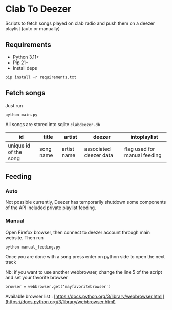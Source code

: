 # Clab To Deezer
Scripts to fetch songs played on clab radio and push them on a deezer playlist (auto or manually)

## Requirements
- Python 3.11+
- Pip 21+
- Install deps
```
pip install -r requirements.txt
```

## Fetch songs
Just run
```
python main.py
```

All songs are stored into sqlite `clabdeezer.db`

| id      | title      | artist      | deezer      | intoplaylist      |
| ------------- | ------------- | ------------- | ------------- | ------------- |
| unique id of the song | song name | artist name | associated deezer data | flag used for manual feeding |

## Feeding
### Auto
Not possible currently, Deezer has temporarily shutdown some components of the API included private playlist feeding. 

### Manual
Open Firefox browser, then connect to deezer account through main website.
Then run
```
python manual_feeding.py
```
Once you are done with a song press enter on python side to open the next track

Nb: if you want to use another webbrowser, change the line 5 of the script and set your favorite browser
```
browser = webbrowser.get('mayfavoritebrowser')
```
Available browser list : [https://docs.python.org/3/library/webbrowser.html](https://docs.python.org/3/library/webbrowser.html)
